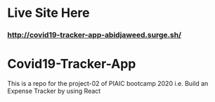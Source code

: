 # Live Site Here

### http://covid19-tracker-app-abidjaweed.surge.sh/

# Covid19-Tracker-App
 This is a repo for the project-02 of PIAIC bootcamp 2020 i.e. Build an Expense Tracker by using React


